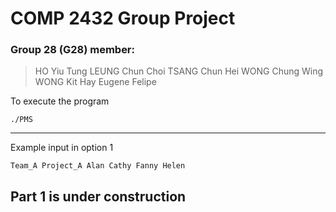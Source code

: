 # COMP 2432 Group Project <br>

### Group 28 (G28) member:
> HO Yiu Tung
> LEUNG Chun Choi
> TSANG Chun Hei
> WONG Chung Wing
> WONG Kit Hay Eugene Felipe

<p>To execute the program</p>

    ./PMS

---

<p>Example input in option 1</p>

    Team_A Project_A Alan Cathy Fanny Helen

## Part 1 is under construction